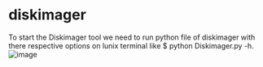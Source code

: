 # diskimager
To start the Diskimager tool we need to run python file of diskimager with there respective options on lunix terminal like $ python Diskimager.py  -h.
![image](https://user-images.githubusercontent.com/43442910/46864701-05dc1080-cdd0-11e8-9e7a-d06e1829fe1b.png)
